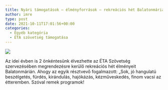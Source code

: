 ```yaml
---
title: Nyári támogatások – élményforrások – rekreációs hét Balatonmárián
author: imre
type: post
date: 2021-10-11T17:01:56+00:00
categories:
  - Egyéb kategória
  - ÉTA szövetség támogatása
---
```

![](/wp-content/uploads/2021/10/241895783_657670115155121_66222661370854793_n-1.jpg)

Az idei évben is 2 önkéntesünk élvezhette az ÉTA Szövetség szervezésében megrendezésre kerülő rekreációs hét élményeit Balatonmárián. Ahogy az egyik résztvevő fogalmazott: „Sok, jó hangulatú beszélgetés, fürdés, kirándulás, hajókázás, kézműveskedés, finom vacsi az étteremben. Szóval remek programok!
